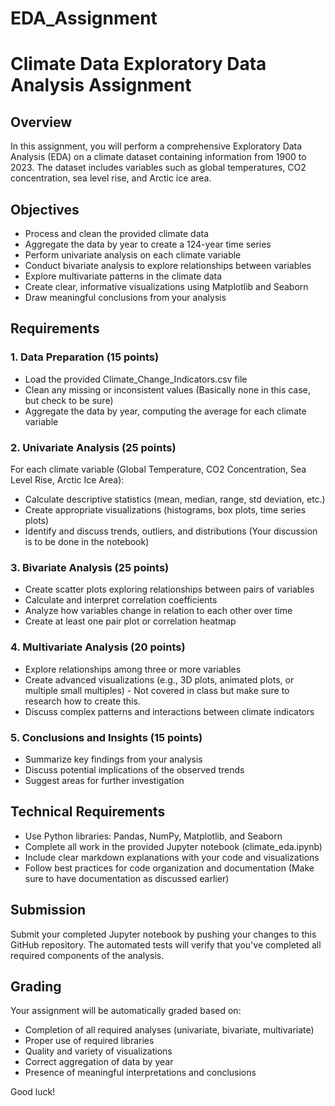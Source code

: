# EDA_Assignment

# Climate Data Exploratory Data Analysis Assignment

## Overview

In this assignment, you will perform a comprehensive Exploratory Data Analysis (EDA) on a climate dataset containing information from 1900 to 2023. The dataset includes variables such as global temperatures, CO2 concentration, sea level rise, and Arctic ice area.

## Objectives

- Process and clean the provided climate data
- Aggregate the data by year to create a 124-year time series
- Perform univariate analysis on each climate variable
- Conduct bivariate analysis to explore relationships between variables
- Explore multivariate patterns in the climate data
- Create clear, informative visualizations using Matplotlib and Seaborn
- Draw meaningful conclusions from your analysis

## Requirements

### 1. Data Preparation (15 points)

- Load the provided Climate_Change_Indicators.csv file
- Clean any missing or inconsistent values (Basically none in this case, but check to be sure)
- Aggregate the data by year, computing the average for each climate variable

### 2. Univariate Analysis (25 points)

For each climate variable (Global Temperature, CO2 Concentration, Sea Level Rise, Arctic Ice Area):

- Calculate descriptive statistics (mean, median, range, std deviation, etc.)
- Create appropriate visualizations (histograms, box plots, time series plots)
- Identify and discuss trends, outliers, and distributions (Your discussion is to be done in the notebook)

### 3. Bivariate Analysis (25 points)

- Create scatter plots exploring relationships between pairs of variables
- Calculate and interpret correlation coefficients
- Analyze how variables change in relation to each other over time
- Create at least one pair plot or correlation heatmap

### 4. Multivariate Analysis (20 points)

- Explore relationships among three or more variables
- Create advanced visualizations (e.g., 3D plots, animated plots, or multiple small multiples) - Not covered in class but make sure to research how to create this.
- Discuss complex patterns and interactions between climate indicators

### 5. Conclusions and Insights (15 points)

- Summarize key findings from your analysis
- Discuss potential implications of the observed trends
- Suggest areas for further investigation

## Technical Requirements

- Use Python libraries: Pandas, NumPy, Matplotlib, and Seaborn
- Complete all work in the provided Jupyter notebook (climate_eda.ipynb)
- Include clear markdown explanations with your code and visualizations
- Follow best practices for code organization and documentation (Make sure to have documentation as discussed earlier)

## Submission

Submit your completed Jupyter notebook by pushing your changes to this GitHub repository. The automated tests will verify that you've completed all required components of the analysis.

## Grading

Your assignment will be automatically graded based on:

- Completion of all required analyses (univariate, bivariate, multivariate)
- Proper use of required libraries
- Quality and variety of visualizations
- Correct aggregation of data by year
- Presence of meaningful interpretations and conclusions

Good luck!
